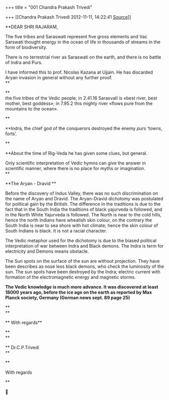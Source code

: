 +++
title = "001 Chandra Prakash Trivedi"

+++
[[Chandra Prakash Trivedi	2012-11-11, 14:22:41 [Source](https://groups.google.com/g/bvparishat/c/E1E7A-D7Uo4)]]



**DEAR SHRI RAJARAM,  
  
The five tribes and Saraswati represent five gross elements and Vac Sarswati thought energy in the ocean of life in thousands of streams in the form of biodiversity.  
  
There is no terrestrial river as Saraswati on the earth, and there is no battle of Indra and Purs.  
  
I have informed this to prof. Nicolas Kazana at Ujjain. He has discarded Aryan invasion in general without any further proof.  
**

**  
the five tribes of the Vedic people; in 2.41.16 Sarasvatî is «best river, best mother, best goddess»; in 7.95.2 this mighty river «flows pure from the mountains to the ocean».  
  
**

**Indra, the chief god of the conquerors destroyed the enemy *purs* ‘towns, forts’.  
  
**

**About the time of Rig-Veda he has given some clues, but general.  
  
Only scientific interpretation of Vedic hymns can give the answer in scientific manner, where there is no place for myths or imagination.  
**  

**The Aryan - Dravid **

Before the discovery of Indus Valley, there was no such discrimination on the name of Aryan and Dravid. The Aryan-Dravid dichotomy was postulated for political gain by the British. The difference in the traditions is due to the fact that in the South India the traditions of black yajurveda is followed, and in the North White Yajurveda is followed. The North is near to the cold hills, hence the north Indians have wheatish skin colour, on the contrary the South India is near to sea shore with hot climate; hence the skin colour of South Indians is black. It is not a racial character.

The Vedic metaphor used for the dichotomy is due to the biased political interpretation of war between Indra and Black demons. The Indra is term for electricity and Demons means obstacle.

The Sun spots on the surface of the sun are without projection. They have been describes as nose less black demons, who check the luminosity of the sun. The sun spots have been destroyed by the Indra; electric current with formation of the electromagnetic energy and magnetic storms.

  

**The Vedic knowledge is much more advance. It was discovered at least 18000 years ago, before the ice age on the earth as reported by Max Planck society, Germany (German news sept. 89 page 25)**

**  
**

** With regards**

**  
**

** Dr.C.P.Trivedi  
**

**  
  
With regards  
  
**



